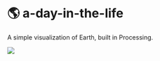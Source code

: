 # 🌎 a-day-in-the-life
A simple visualization of Earth, built in Processing.

![](https://gitlab.com/smithki/a-day-in-the-life/blob/master/screenshots/animated.gif)
